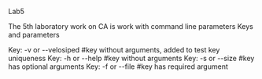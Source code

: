 Lab5

The 5th laboratory work on CA is work with command line parameters
Keys and parameters


Key: -v or --velosiped  #key without arguments, added to test key uniqueness
Key: -h or --help       #key without arguments
Key: -s or --size	#key has optional arguments
Key: -f or --file	#key has required argument


